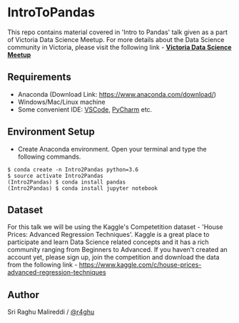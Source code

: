 # IntroToPandas
This repo contains material covered in 'Intro to Pandas' talk given as a part of Victoria Data Science Meetup. For more details about the Data Science community in Victoria, please visit the following link - [**Victoria Data Science Meetup**](https://www.meetup.com/Victoria-Data-Science-Meetup/)


## Requirements

- Anaconda (Download Link: https://www.anaconda.com/download/)
- Windows/Mac/Linux machine
- Some convenient IDE: [VSCode](https://code.visualstudio.com/), [PyCharm](https://www.jetbrains.com/pycharm/) etc.

## Environment Setup

- Create Anaconda environment. Open your terminal and type the following commands.
```
$ conda create -n Intro2Pandas python=3.6
$ source activate Intro2Pandas
(Intro2Pandas) $ conda install pandas
(Intro2Pandas) $ conda install jupyter notebook
```

## Dataset

For this talk we will be using the Kaggle's Competetition dataset - 'House Prices: Advanced Regression Techniques'. Kaggle is a great place to participate and learn Data Science related concepts and it has a rich community ranging from Beginners to Advanced. If you haven't created an account yet, please sign up, join the competition and download the data from the following link - https://www.kaggle.com/c/house-prices-advanced-regression-techniques


## Author

Sri Raghu Malireddi / [@r4ghu](https://sriraghu.com)
